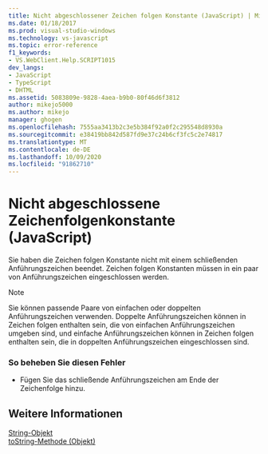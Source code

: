 ```yaml
---
title: Nicht abgeschlossener Zeichen folgen Konstante (JavaScript) | Microsoft-Dokumentation
ms.date: 01/18/2017
ms.prod: visual-studio-windows
ms.technology: vs-javascript
ms.topic: error-reference
f1_keywords:
- VS.WebClient.Help.SCRIPT1015
dev_langs:
- JavaScript
- TypeScript
- DHTML
ms.assetid: 5083809e-9828-4aea-b9b0-80f46d6f3812
author: mikejo5000
ms.author: mikejo
manager: ghogen
ms.openlocfilehash: 7555aa3413b2c3e5b384f92a0f2c295548d8930a
ms.sourcegitcommit: e38419bb842d587fd9e37c24b6cf3fc5c2e74817
ms.translationtype: MT
ms.contentlocale: de-DE
ms.lasthandoff: 10/09/2020
ms.locfileid: "91862710"
---
```

# <a name="unterminated-string-constant-javascript"></a>Nicht abgeschlossene Zeichenfolgenkonstante (JavaScript)
Sie haben die Zeichen folgen Konstante nicht mit einem schließenden Anführungszeichen beendet. Zeichen folgen Konstanten müssen in ein paar von Anführungszeichen eingeschlossen werden.  
  
> [!NOTE]
> Sie können passende Paare von einfachen oder doppelten Anführungszeichen verwenden. Doppelte Anführungszeichen können in Zeichen folgen enthalten sein, die von einfachen Anführungszeichen umgeben sind, und einfache Anführungszeichen können in Zeichen folgen enthalten sein, die in doppelten Anführungszeichen eingeschlossen sind.  
  
### <a name="to-correct-this-error"></a>So beheben Sie diesen Fehler  
  
- Fügen Sie das schließende Anführungszeichen am Ende der Zeichenfolge hinzu.  
  
## <a name="see-also"></a>Weitere Informationen  
 [String-Objekt](https://developer.mozilla.org/docs/Web/JavaScript/Reference/Global_Objects/String)   
 [toString-Methode (Objekt)](https://developer.mozilla.org/docs/Web/JavaScript/Reference/Global_Objects/Object/tostring)